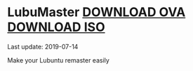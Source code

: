 # LubuMaster [DOWNLOAD OVA](https://github.com/Virtual-Machines/LubuMaster/releases/download/latest/LubuMaster.ova) [DOWNLOAD ISO](https://github.com/Virtual-Machines/LubuMaster/releases/download/latest/LubuMaster.iso)
Last update: 2019-07-14

Make your Lubuntu remaster easily
